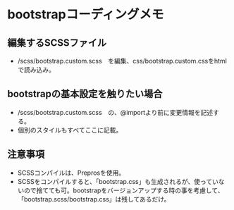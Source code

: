 # bootstrapコーディングメモ

## 編集するSCSSファイル

* /scss/bootstrap.custom.scss　を編集、css/bootstrap.custom.cssをhtmlで読み込み。

## bootstrapの基本設定を触りたい場合

* /scss/bootstrap.custom.scss　の、@importより前に変更情報を記述する。
* 個別のスタイルもすべてここに記載。

## 注意事項

* SCSSコンパイルは、Preprosを使用。
* SCSSをコンパイルすると、「bootstrap.css」も生成されるが、使っていないので捨てても可。bootstrapをバージョンアップする時の事を考慮して、「bootstrap.scss/bootstrap.css」は残してあるだけ。
